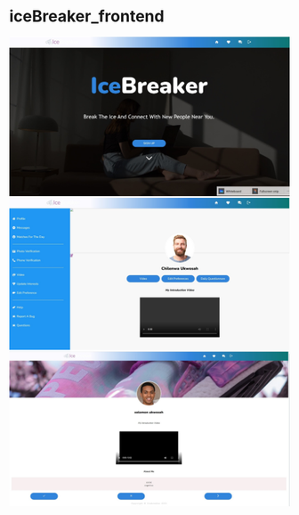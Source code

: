 # iceBreaker_frontend
![](IceImage/landing.jpeg)
![](IceImage/profile.jpeg)
![](IceImage/matches.jpeg)



